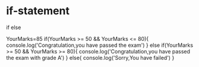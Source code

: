 # if-statement
if else

YourMarks=85
if(YourMarks >= 50 && YourMarks <= 80){
    console.log('Congratulation,you have passed the exam')
}
else if(YourMarks >= 50 && YourMarks >= 80){
    console.log('Congratulation,you have passed the exam with grade A')
}
else{
    console.log('Sorry,You have failed')
}
